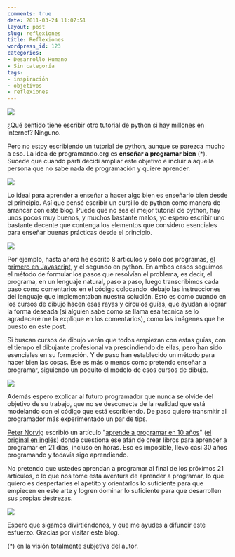 ```yaml
---
comments: true
date: 2011-03-24 11:07:51
layout: post
slug: reflexiones
title: Reflexiones
wordpress_id: 123
categories:
- Desarrollo Humano
- Sin categoría
tags:
- inspiración
- objetivos
- reflexiones
---
```


![](/images/2011/03/manga1-150x150.jpg)

¿Qué sentido tiene escribir otro tutorial de python si hay millones en internet? Ninguno.

Pero no estoy escribiendo un tutorial de python, aunque se parezca mucho a eso. La idea de programando.org es **enseñar a programar bien** (*). Sucede que cuando partí decidí ampliar este objetivo e incluir a aquella persona que no sabe nada de programación y quiere aprender.

![](/images/2011/03/manga2-150x150.jpg)

Lo ideal para aprender a enseñar a hacer algo bien es enseñarlo bien desde el principio. Así que pensé escribir un cursillo de python como manera de arrancar con este blog. Puede que no sea el mejor tutorial de python, hay unos pocos muy buenos, y muchos bastante malos, yo espero escribir uno bastante decente que contenga los elementos que considero esenciales para enseñar buenas prácticas desde el principio.

![](/images/2011/03/manga3-150x150.jpg)

Por ejemplo, hasta ahora he escrito 8 artículos y sólo dos programas, [el primero en Javascript](/blog/2011/03/05/mi-primer-programa.html), y el segundo en python. En ambos casos seguimos el método de formular los pasos que resolvían el problema, es decir, el programa, en un lenguaje natural, paso a paso, luego transcribimos cada paso como comentarios en el código colocando  debajo las instrucciones del lenguaje que implementaban nuestra solución. Esto es como cuando en los cursos de dibujo hacen esas rayas y círculos guías, que ayudan a lograr la forma deseada (si alguien sabe como se llama esa técnica se lo agradeceré me la explique en los comentarios), como las imágenes que he puesto en este post.

Si buscan cursos de dibujo verán que todos empiezan con estas guías, con el tiempo el dibujante profesional va prescindiendo de ellas, pero han sido esenciales en su formación. Y de paso han establecido un método para hacer bien las cosas. Ese es más o menos como pretendo enseñar a programar, siguiendo un poquito el modelo de esos cursos de dibujo.

[![](/images/2011/03/manga4-150x150.jpg)](/images/2011/03/manga4.jpg)

Además espero explicar al futuro programador que nunca se olvide del objetivo de su trabajo, que no se desconecte de la realidad que está modelando con el código que está escribiendo. De paso quiero transmitir al programador más experimentado un par de tips.

[Peter Norvig](http://norvig.com/) escribió un artículo "[aprende a programar en 10 años](http://loro.sourceforge.net/notes/21-dias.html)" ([el original en inglés](http://norvig.com/21-days.html)) donde cuestiona ese afán de crear libros para aprender a programar en 21 días, incluso en horas. Eso es imposible, llevo casi 30 años programando y todavía sigo aprendiendo.

No pretendo que ustedes aprendan a programar al final de los próximos 21 artículos, o lo que nos tome esta aventura de aprender a programar, lo que quiero es despertarles el apetito y orientarlos lo suficiente para que empiecen en este arte y logren dominar lo suficiente para que desarrollen sus propias destrezas.

[![](/images/2011/03/manga5-150x150.jpg)](/images/2011/03/manga5.jpg)

Espero que sigamos divirtiéndonos, y que me ayudes a difundir este esfuerzo. Gracias por visitar este blog.

(*) en la visión totalmente subjetiva del autor.
